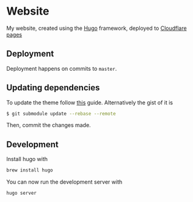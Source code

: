# Website
My website, created using the [Hugo](https://gohugo.io) framework, deployed to [Cloudflare pages](https://pages.cloudflare.com/)

## Deployment

Deployment happens on commits to `master`.


## Updating dependencies

To update the theme follow [this](https://gohugo.io/hosting-and-deployment/hosting-on-netlify/#use-hugo-themes-with-netlify) guide. Alternatively the gist of it is

```sh
$ git submodule update --rebase --remote
```

Then, commit the changes made.

## Development

Install hugo with

```sh
brew install hugo
```

You can now run the development server with

```sh
hugo server
```

